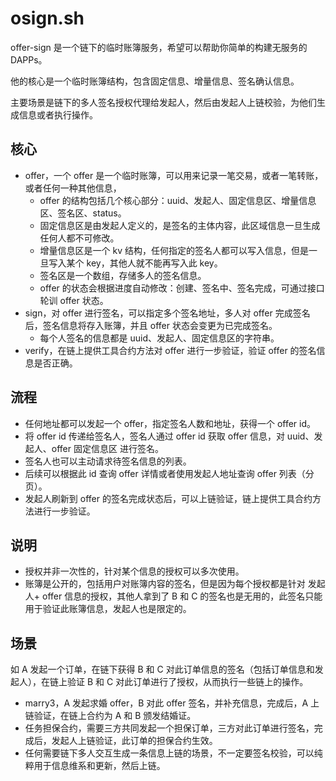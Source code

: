 # osign.sh

offer-sign 是一个链下的临时账簿服务，希望可以帮助你简单的构建无服务的 DAPPs。

他的核心是一个临时账簿结构，包含固定信息、增量信息、签名确认信息。

主要场景是链下的多人签名授权代理给发起人，然后由发起人上链校验，为他们生成信息或者执行操作。

## 核心

- offer，一个 offer 是一个临时账簿，可以用来记录一笔交易，或者一笔转账，或者任何一种其他信息，
  - offer 的结构包括几个核心部分：uuid、发起人、固定信息区、增量信息区、签名区、status。
  - 固定信息区是由发起人定义的，是签名的主体内容，此区域信息一旦生成任何人都不可修改。
  - 增量信息区是一个 kv 结构，任何指定的签名人都可以写入信息，但是一旦写入某个 key，其他人就不能再写入此 key。
  - 签名区是一个数组，存储多人的签名信息。
  - offer 的状态会根据进度自动修改：创建、签名中、签名完成，可通过接口轮训 offer 状态。
- sign，对 offer 进行签名，可以指定多个签名地址，多人对 offer 完成签名后，签名信息将存入账簿，并且 offer 状态会变更为已完成签名。
  - 每个人签名的信息都是 uuid、发起人、固定信息区的字符串。 
- verify，在链上提供工具合约方法对 offer 进行一步验证，验证 offer 的签名信息是否正确。

## 流程

- 任何地址都可以发起一个 offer，指定签名人数和地址，获得一个 offer id。
- 将 offer id 传递给签名人，签名人通过 offer id 获取 offer 信息，对 uuid、发起人、offer 固定信息区 进行签名。
- 签名人也可以主动请求待签名信息的列表。
- 后续可以根据此 id 查询 offer 详情或者使用发起人地址查询 offer 列表（分页）。
- 发起人刷新到 offer 的签名完成状态后，可以上链验证，链上提供工具合约方法进行一步验证。

## 说明

- 授权并非一次性的，针对某个信息的授权可以多次使用。
- 账簿是公开的，包括用户对账簿内容的签名，但是因为每个授权都是针对 发起人+ offer 信息的授权，其他人拿到了 B 和 C 的签名也是无用的，此签名只能用于验证此账簿信息，发起人也是限定的。

## 场景

如 A 发起一个订单，在链下获得 B 和 C 对此订单信息的签名（包括订单信息和发起人），在链上验证 B 和 C 对此订单进行了授权，从而执行一些链上的操作。

- marry3，A 发起求婚 offer，B 对此 offer 签名，并补充信息，完成后，A 上链验证，在链上合约为 A 和 B 颁发结婚证。
- 任务担保合约，需要三方共同发起一个担保订单，三方对此订单进行签名，完成后，发起人上链验证，此订单的担保合约生效。
- 任何需要链下多人交互生成一条信息上链的场景，不一定要签名校验，可以纯粹用于信息维系和更新，然后上链。



























